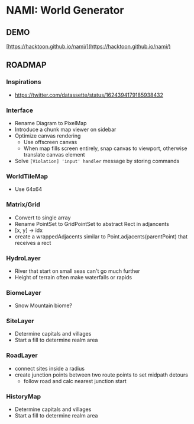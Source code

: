 # NAMI: World Generator

## DEMO

[https://hacktoon.github.io/nami/](https://hacktoon.github.io/nami/)


## ROADMAP

### Inspirations
- https://twitter.com/datassette/status/1624394179185938432

### Interface
- Rename Diagram to PixelMap
- Introduce a chunk map viewer on sidebar
- Optimize canvas rendering
  - Use offscreen canvas
  - When map fills screen entirely, snap canvas to viewport,
    otherwise translate canvas element
- Solve `[Violation] 'input' handler` message by storing commands

### WorldTileMap
  - Use 64x64

### Matrix/Grid
  - Convert to single array
  - Rename PointSet to GridPointSet to abstract Rect in adjancents
  - [x, y] -> idx
  - create a wrappedAdjacents similar to
      Point.adjacents(parentPoint)
    that receives a rect

### HydroLayer
  - River that start on small seas can't go much further
  - Height of terrain often make waterfalls or rapids

### BiomeLayer
- Snow Mountain biome?

### SiteLayer
- Determine capitals and villages
- Start a fill to determine realm area

### RoadLayer
  - connect sites inside a radius
  - create junction points between two route points to set midpath detours
    - follow road and calc nearest junction start


### HistoryMap
- Determine capitals and villages
- Start a fill to determine realm area

